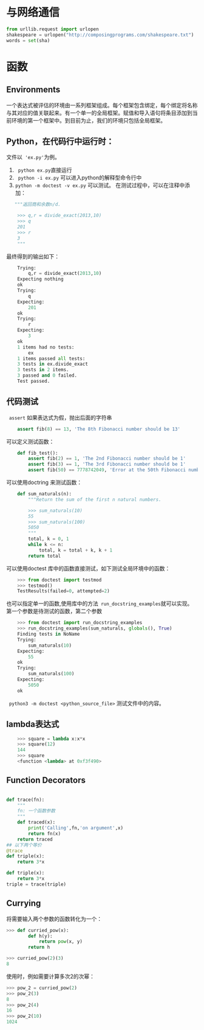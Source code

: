 # 与网络通信

``` python
from urllib.request import urlopen
shakespeare = urlopen("http://composingprograms.com/shakespeare.txt")
words = set(sha)
```

# 函数
## Environments

一个表达式被评估的环境由一系列框架组成。每个框架包含绑定，每个绑定将名称与其对应的值关联起来。有一个单一的全局框架。赋值和导入语句将条目添加到当前环境的第一个框架中。到目前为止，我们的环境只包括全局框架。

## Python，在代码行中运行时：
文件以` 'ex.py'`为例。
1. ` python ex.py`直接运行
2. ` python -i ex.py` 可以进入python的解释型命令行中
3. ` python -m doctest -v ex.py ` 可以测试。
在测试过程中，可以在注释中添加：
``` python
   """返回商和余数n/d.

    >>> q,r = divide_exact(2013,10)
    >>> q
    201
    >>> r
    3
    """
```

最终得到的输出如下：

``` python
    Trying:
        q,r = divide_exact(2013,10)
    Expecting nothing
    ok
    Trying:
        q
    Expecting:
        201
    ok
    Trying:
        r
    Expecting:
        3
    ok
    1 items had no tests:
        ex
    1 items passed all tests:
    3 tests in ex.divide_exact
    3 tests in 2 items.
    3 passed and 0 failed.
    Test passed.
```

## 代码测试

` assert` 如果表达式为假，抛出后面的字符串
``` python
    assert fib(8) == 13, 'The 8th Fibonacci number should be 13'
```

可以定义测试函数：
``` python
    def fib_test():
        assert fib(2) == 1, 'The 2nd Fibonacci number should be 1'
        assert fib(3) == 1, 'The 3rd Fibonacci number should be 1'
        assert fib(50) == 7778742049, 'Error at the 50th Fibonacci number'
```

可以使用doctring 来测试函数：
``` python
    def sum_naturals(n):
        """Return the sum of the first n natural numbers.

        >>> sum_naturals(10)
        55
        >>> sum_naturals(100)
        5050
        """
        total, k = 0, 1
        while k <= n:
            total, k = total + k, k + 1
        return total
```
可以使用doctest 库中的函数直接测试，如下测试全局环境中的函数：
``` python
    >>> from doctest import testmod
    >>> testmod()
    TestResults(failed=0, attempted=2)
```
也可以指定单一的函数,使用库中的方法` run_docstring_examples`就可以实现。第一个参数是待测试的函数，第二个参数
``` python
    >>> from doctest import run_docstring_examples
    >>> run_docstring_examples(sum_naturals, globals(), True)
    Finding tests in NoName
    Trying:
        sum_naturals(10)
    Expecting:
        55
    ok
    Trying:
        sum_naturals(100)
    Expecting:
        5050
    ok
```
` python3 -m doctest <python_source_file>` 测试文件中的内容。

## lambda表达式
``` python
    >>> square = lambda x:x*x
    >>> square(12)
    144
    >>> square
    <function <lambda> at 0xf3f490>
```

## Function Decorators
``` python

def trace(fn):
    """
    fn: 一个函数参数
    """
    def traced(x):
        print('Calling',fn,'on argument',x)
        return fn(x)
    return traced
## 以下两个等价
@trace
def triple(x):
    return 3*x

def triple(x):
    return 3*x
triple = trace(triple)
```
## Currying
将需要输入两个参数的函数转化为一个：
``` python
>>> def curried_pow(x):
        def h(y):
            return pow(x, y)
        return h

>>> curried_pow(2)(3)
8
```
使用时，例如需要计算多次2的次幂：
``` python
>>> pow_2 = curried_pow(2)
>>> pow_2(3)
8
>>> pow_2(4)
16
>>> pow_2(10)
1024
```


